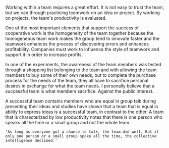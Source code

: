 

Working within a team requires a great effort. It is not easy to trust the team, but we can through practicing teamwork on an idea or project. By working on projects, the team's productivity is evaluated.

One of the most important elements that support the success of cooperative work is the homogeneity of the team together because the homogeneous team work makes the group tend to innovate faster and the teamwork enhances the process of discovering errors and enhances profitability. Companies must work to influence the style of teamwork and support it in order to increase profits.

In one of the experiments, the awareness of the team members was tested through a shopping list belonging to the team and with allowing the team members to buy some of their own needs, but to complete the purchase process for the needs of the team, they all have to sacrifice personal desires in exchange for what the team needs. I personally believe that a successful team is what members sacrifice. Against the public interest.

A successful team contains members who are equal in group talk during presenting their ideas and studies have shown that a team that is equal in ability to express ideas is a successful team, in contrast to the other. A team that is characterized by low productivity notes that there is one person who speaks all the time or a small group and not the whole team.


    ‘As long as everyone got a chance to talk, the team did well. But if only one person or a small group spoke all the time, the collective intelligence declined.’
